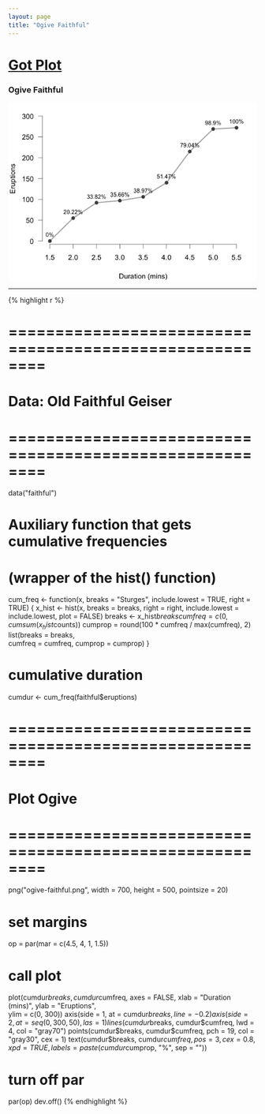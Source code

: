 ```yaml
---
layout: page
title: "Ogive Faithful"
---
```


# [Got Plot](/gotplot) 

### Ogive Faithful 

![Ogive Faithful](../images/ogive-faithful.png) 

-----

{% highlight r %} 
# ======================================================== 
# Data: Old Faithful Geiser 
# ======================================================== 
data("faithful") 
 
 
# Auxiliary function that gets cumulative frequencies  
# (wrapper of the hist() function) 
cum_freq <- function(x, breaks = "Sturges", include.lowest = TRUE, 
                     right = TRUE) 
{ 
  x_hist <- hist(x, breaks = breaks, right = right, 
                 include.lowest = include.lowest, plot = FALSE) 
  breaks <- x_hist$breaks 
  cumfreq = c(0, cumsum(x_hist$counts)) 
  cumprop = round(100 * cumfreq / max(cumfreq), 2) 
  list(breaks = breaks,  
       cumfreq = cumfreq, 
       cumprop = cumprop) 
} 
 
# cumulative duration 
cumdur <- cum_freq(faithful$eruptions) 
 
 
# ======================================================== 
# Plot Ogive 
# ======================================================== 
png("ogive-faithful.png", width = 700, height = 500, pointsize = 20) 
# set margins 
op = par(mar = c(4.5, 4, 1, 1.5)) 
# call plot 
plot(cumdur$breaks, cumdur$cumfreq, axes = FALSE, 
     xlab = "Duration (mins)", ylab = "Eruptions",  
     ylim = c(0, 300)) 
axis(side = 1, at = cumdur$breaks, line = -0.2) 
axis(side = 2, at = seq(0, 300, 50), las = 1) 
lines(cumdur$breaks, cumdur$cumfreq,  
      lwd = 4, col = "gray70") 
points(cumdur$breaks, cumdur$cumfreq,  
       pch = 19, col = "gray30", cex = 1) 
text(cumdur$breaks, cumdur$cumfreq,  
     pos = 3, cex = 0.8, xpd = TRUE, 
     labels = paste(cumdur$cumprop, "%", sep = "")) 
# turn off par 
par(op) 
dev.off() 
{% endhighlight %} 
